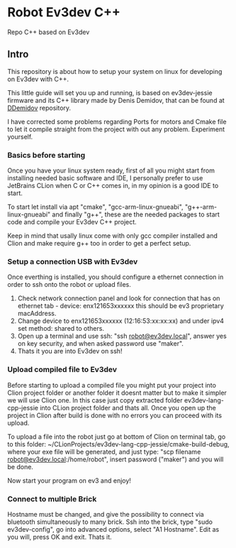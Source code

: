 # Robot Ev3dev C++
Repo C++ based on Ev3dev

## Intro
This repository is about how to setup your system on linux for developing on Ev3dev with C++.

This little guide will set you up and running, is based on ev3dev-jessie firmware and its C++ library made by Denis Demidov,
that can be found at [DDemidov](https://github.com/ddemidov/ev3dev-lang-cpp) repository.

I have corrected some problems regarding Ports for motors and Cmake file to let it compile straight from the project with out any problem.
Experiment yourself.

### Basics before starting
Once you have your linux system ready, first of all you might start from installing needed basic software and IDE, 
I personally prefer to use JetBrains CLion when C or C++ comes in, in my opinion is a good IDE to start.

To start let install via apt "cmake", "gcc-arm-linux-gnueabi", "g++-arm-linux-gnueabi" and finally "g++", these are the needed packages to start code and compile 
your Ev3dev C++ project.

Keep in mind that usally linux come with only gcc compiler installed and Clion and make require g++ too in order to get a perfect setup.

### Setup a connection USB with Ev3dev
Once everthing is installed, you should configure a ethernet connection in order to ssh onto the robot or upload files.
1. Check network connection panel and look for connection that has on ethernet tab - device: enx121653xxxxxx this should be ev3 proprietary macAddress.
2. Change device to enx121653xxxxxx (12:16:53:xx:xx:xx) and under ipv4 set method: shared to others.
3. Open up a terminal and use ssh: "ssh robot@ev3dev.local", answer yes on key security, and when asked password use "maker".
4. Thats it you are into Ev3dev on ssh!

### Upload compiled file to Ev3dev
Before starting to upload a compiled file you might put your project into Clion project folder or another folder it doesnt matter but to make it simpler we will use Clion one.
In this case just copy extracted folder ev3dev-lang-cpp-jessie into CLion project folder and thats all. Once you open up the project in Clion after build is done with no errors you can proceed with its upload.

To upload a file into the robot just go at bottom of Clion on terminal tab, go to this folder: ~/CLionProjects/ev3dev-lang-cpp-jessie/cmake-build-debug, where your exe file will be generated, and just type: "scp filename robot@ev3dev.local:/home/robot", insert password ("maker") and you will be done.

Now start your program on ev3 and enjoy!

### Connect to multiple Brick
Hostname must be changed, and give the possibility to connect via bluetooth simultaneously to many brick.
Ssh into the brick, type "sudo ev3dev-config", go into advanced options, select "A1 Hostname".
Edit as you will, press OK and exit. Thats it.
